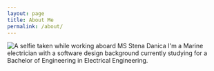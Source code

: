 ```yaml
---
layout: page
title: About Me
permalink: /about/
---
```


![A selfie taken while working aboard MS Stena Danica]({{site.baseurl}}/images/EL_IMG_3186.jpg)
I'm a Marine electrician with a software design background currently studying for a Bachelor of Engineering in Electrical Engineering.

